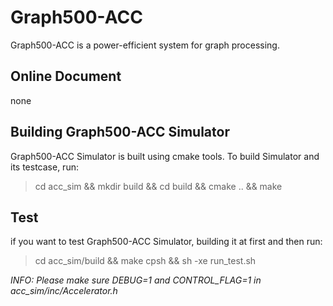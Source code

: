 # Graph500-ACC

Graph500-ACC is a power-efficient system for graph processing.

## Online Document 

none
## Building Graph500-ACC Simulator

Graph500-ACC Simulator is built using cmake tools. To build Simulator and its testcase, run:

> cd acc_sim && mkdir build && cd build && cmake .. && make

## Test

if you want to test Graph500-ACC Simulator, building it at first and then run:

> cd acc_sim/build && make cpsh && sh -xe  run_test.sh

*INFO: Please make sure DEBUG=1 and CONTROL_FLAG=1 in acc_sim/inc/Accelerator.h*